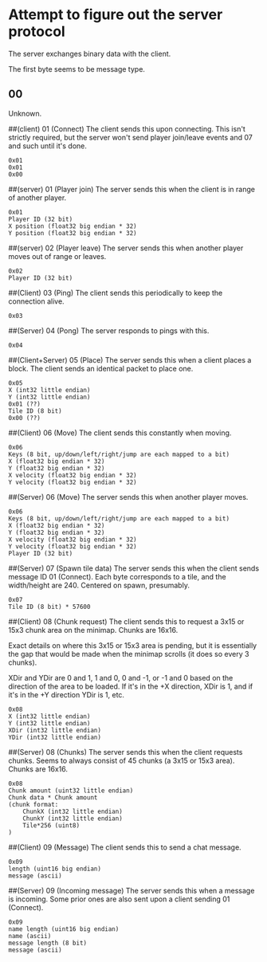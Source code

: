 # Attempt to figure out the server protocol
The server exchanges binary data with the client.

The first byte seems to be message type.

## 00
Unknown.

##(client) 01 (Connect)
The client sends this upon connecting. This isn't strictly required,
but the server won't send player join/leave events and 07 and such until it's
done.

    0x01
    0x01
	0x00

##(server) 01 (Player join)
The server sends this when the client is in range of another player.

	0x01
	Player ID (32 bit)
	X position (float32 big endian * 32)
	Y position (float32 big endian * 32)

##(server) 02 (Player leave)
The server sends this when another player moves out of range or leaves.

    0x02
    Player ID (32 bit)

##(Client) 03 (Ping)
The client sends this periodically to keep the connection alive.

	0x03

##(Server) 04 (Pong)
The server responds to pings with this.

	0x04
	
##(Client+Server) 05 (Place)
The server sends this when a client places a block. The client sends an
identical packet to place one.

    0x05
    X (int32 little endian)
    Y (int32 little endian)
    0x01 (??)
    Tile ID (8 bit)
    0x00 (??)


##(Client) 06 (Move)
The client sends this constantly when moving.

    0x06
    Keys (8 bit, up/down/left/right/jump are each mapped to a bit)
    X (float32 big endian * 32)
    Y (float32 big endian * 32)
    X velocity (float32 big endian * 32)
    Y velocity (float32 big endian * 32)
##(Server) 06 (Move)
The server sends this when another player moves.

    0x06
    Keys (8 bit, up/down/left/right/jump are each mapped to a bit)
    X (float32 big endian * 32)
    Y (float32 big endian * 32)
    X velocity (float32 big endian * 32)
    Y velocity (float32 big endian * 32)
    Player ID (32 bit)
##(Server) 07 (Spawn tile data)
The server sends this when the client sends message ID 01 (Connect). Each byte
corresponds to a tile, and the width/height are 240. Centered on spawn,
presumably.

	0x07
	Tile ID (8 bit) * 57600

##(Client) 08 (Chunk request)
The client sends this to request a 3x15 or 15x3 chunk area on the minimap.
Chunks are 16x16.

Exact details on where this 3x15 or 15x3 area is pending, but it is essentially
the gap that would be made when the minimap scrolls (it does so every 3 chunks).

XDir and YDir are 0 and 1, 1 and 0, 0 and -1, or -1 and 0 based on the direction
of the area to be loaded. If it's in the +X direction, XDir is 1, and if it's in
the +Y direction YDir is 1, etc.

	0x08
	X (int32 little endian)
	Y (int32 little endian)
	XDir (int32 little endian)
	YDir (int32 little endian)

##(Server) 08 (Chunks)
The server sends this when the client requests chunks. Seems to always consist
of 45 chunks (a 3x15 or 15x3 area). Chunks are 16x16.

	0x08
	Chunk amount (uint32 little endian)
	Chunk data * Chunk amount
	(chunk format:
		ChunkX (int32 little endian)
		ChunkY (int32 little endian)
		Tile*256 (uint8)
	)

##(Client) 09 (Message)
The client sends this to send a chat message.

    0x09
    length (uint16 big endian)
    message (ascii)

##(Server) 09 (Incoming message)
The server sends this when a message is incoming. Some prior ones are also sent 
upon a client sending 01 (Connect).

	0x09
	name length (uint16 big endian)
	name (ascii)
	message length (8 bit)
	message (ascii)
